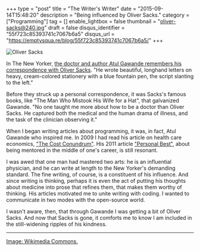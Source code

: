 +++
type = "post"
title = "The Writer's Writer"
date = "2015-09-14T15:48:20"
description = "Being influenced by Oliver Sacks."
category = ["Programming"]
tag = []
enable_lightbox = false
thumbnail = "oliver-sacks@240.jpg"
draft = false
disqus_identifier = "55f723c85393741c7067b6a5"
disqus_url = "https://emptysqua.re/blog/55f723c85393741c7067b6a5/"
+++

<p><img style="display:block; margin-left:auto; margin-right:auto;" src="oliver-sacks.jpg" alt="Oliver Sacks" title="Oliver Sacks" /></p>
<p>In The New Yorker, <a href="http://www.newyorker.com/magazine/2015/09/14/oliver-sacks">the doctor and author Atul Gawande remembers his correspondence with Oliver Sacks</a>. "He wrote beautiful, longhand letters on heavy, cream-colored stationery with a blue fountain pen, the script slanting to the left."</p>
<p>Before they struck up a personal correspondence, it was Sacks's famous books, like "The Man Who Mistook His Wife for a Hat", that galvanized Gawande. "No one taught me more about how to be a doctor than Oliver Sacks. He captured both the medical and the human drama of illness, and the task of the clinician observing it."</p>
<p>When I began writing articles about programming, it was, in fact, Atul Gawande who inspired me. In 2009 I had read his article on health care economics, <a href="http://www.newyorker.com/magazine/2009/06/01/the-cost-conundrum">"The Cost Conundrum"</a>. His 2011 article <a href="http://www.newyorker.com/magazine/2011/10/03/personal-best">"Personal Best"</a>, about being mentored in the middle of one's career, is still resonant.</p>
<p>I was awed that one man had mastered two arts: he is an influential physician, and he can write at length to the New Yorker's demanding standard. The fine writing, of course, is a constituent of his influence. And since writing is thinking, perhaps it is even the act of putting his thoughts about medicine into prose that refines them, that makes them worthy of thinking. His articles motivated me to unite writing with coding. I wanted to communicate in two modes with the open-source world.</p>
<p>I wasn't aware, then, that through Gawande I was getting a bit of Oliver Sacks. And now that Sacks is gone, it comforts me to know I am included in the still-widening ripples of his kindness.</p>
<hr />
<p><span style="color:gray"><a href="https://commons.wikimedia.org/wiki/File:Oliversacks.jpg">Image: Wikimedia Commons.</a></span></p>
